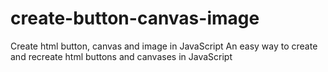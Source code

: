 # create-button-canvas-image
Create html button, canvas and image in JavaScript
An easy way to create and recreate html buttons and canvases in JavaScript 
